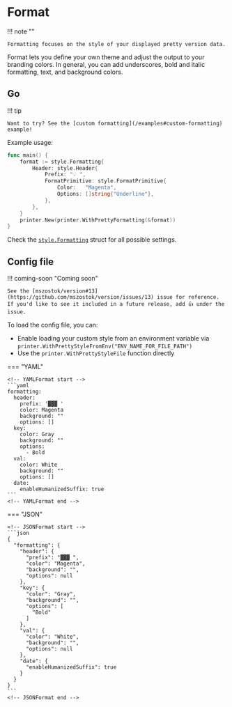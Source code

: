 # Format

!!! note ""

    Formatting focuses on the style of your displayed pretty version data.

Format lets you define your own theme and adjust the output to your branding colors. In general, you can add underscores, bold and italic formatting, text, and background colors.

## Go

!!! tip

    Want to try? See the [custom formatting](/examples#custom-formatting) example!

Example usage:

```go
func main() {
	format := style.Formatting{
		Header: style.Header{
			Prefix: "💡 ",
			FormatPrimitive: style.FormatPrimitive{
				Color:   "Magenta",
				Options: []string{"Underline"},
			},
		},
	}
	printer.New(printer.WithPrettyFormatting(&format))
}
```

Check the [`style.Formatting`](https://github.com/mszostok/version/blob/main/style/formatting.go#L4) struct for all possible settings.

## Config file

!!! coming-soon "Coming soon"

    See the [mszostok/version#13](https://github.com/mszostok/version/issues/13) issue for reference. If you'd like to see it included in a future release, add 👍 under the issue.

To load the config file, you can:

- Enable loading your custom style from an environment variable via `printer.WithPrettyStyleFromEnv("ENV_NAME_FOR_FILE_PATH")`
- Use the `printer.WithPrettyStyleFile` function directly

=== "YAML"

    <!-- YAMLFormat start -->
    ```yaml
    formatting:
      header:
        prefix: '▓▓▓ '
        color: Magenta
        background: ""
        options: []
      key:
        color: Gray
        background: ""
        options:
          - Bold
      val:
        color: White
        background: ""
        options: []
      date:
        enableHumanizedSuffix: true
    ```
    <!-- YAMLFormat end -->

=== "JSON"

    <!-- JSONFormat start -->
    ```json
    {
      "formatting": {
        "header": {
          "prefix": "▓▓▓ ",
          "color": "Magenta",
          "background": "",
          "options": null
        },
        "key": {
          "color": "Gray",
          "background": "",
          "options": [
            "Bold"
          ]
        },
        "val": {
          "color": "White",
          "background": "",
          "options": null
        },
        "date": {
          "enableHumanizedSuffix": true
        }
      }
    }
    ```
    <!-- JSONFormat end -->
